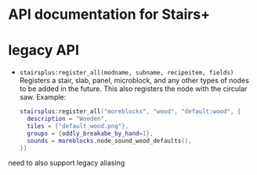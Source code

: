 # API documentation for Stairs+

# legacy API

* `stairsplus:register_all(modname, subname, recipeitem, fields)`
  Registers a stair, slab, panel, microblock, and any other types of
  nodes to be added in the future.
  This also registers the node with the circular saw.
  Example:
  ```lua
  stairsplus:register_all("moreblocks", "wood", "default:wood", {
    description = "Wooden",
    tiles = {"default_wood.png"},
    groups = {oddly_breakabe_by_hand=1},
    sounds = moreblocks.node_sound_wood_defaults(),
  })
  ```

need to also support legacy aliasing
